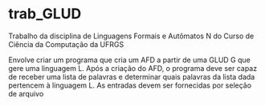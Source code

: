 # trab_GLUD
Trabalho da disciplina de Linguagens Formais e Autômatos N do Curso de Ciência da Computação da UFRGS

Envolve criar um programa que cria um AFD a partir de uma GLUD G que gere uma linguagem L.
Após a criação do AFD, o programa deve ser capaz de receber uma lista de palavras e determinar quais palavras da lista dada pertencem à linguagem L.
As entradas devem ser fornecidas por seleção de arquivo
